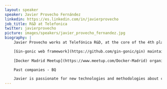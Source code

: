 ```yaml
---
layout: speaker
speaker: Javier Provecho Fernández
linkedin: https://es.linkedin.com/in/javierprovecho
job_title: R&D at Telefonica
twitter: javierprovecho
picture: images/speakers/javier_provecho_fernandez.jpg
biography: |
    Javier Provecho works at Telefónica R&D, at the core of the 4th platform.

    [Gin-gonic web framework](https://github.com/gin-gonic/gin) maintainer. 
    
    [Docker Madrid Meetup](https://www.meetup.com/Docker-Madrid) organizer.

    Past companies - BQ

    Javier is passionate for new technologies and methodologies about cloud infrastructure or modern development.
---
```

